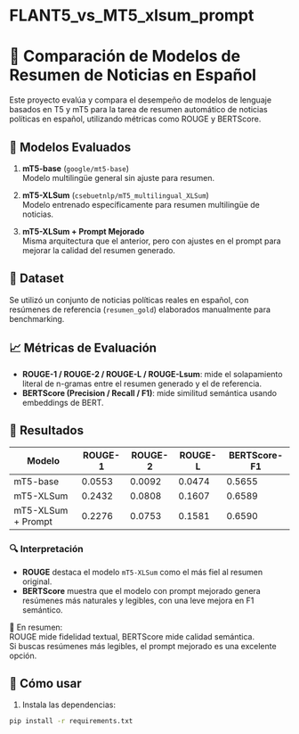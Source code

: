 # FLANT5_vs_MT5_xlsum_prompt
# 📰 Comparación de Modelos de Resumen de Noticias en Español

Este proyecto evalúa y compara el desempeño de modelos de lenguaje basados en T5 y mT5 para la tarea de resumen automático de noticias políticas en español, utilizando métricas como ROUGE y BERTScore.

## 📌 Modelos Evaluados

1. **mT5-base** (`google/mt5-base`)  
   Modelo multilingüe general sin ajuste para resumen.

2. **mT5-XLSum** (`csebuetnlp/mT5_multilingual_XLSum`)  
   Modelo entrenado específicamente para resumen multilingüe de noticias.

3. **mT5-XLSum + Prompt Mejorado**  
   Misma arquitectura que el anterior, pero con ajustes en el prompt para mejorar la calidad del resumen generado.

## 🧪 Dataset

Se utilizó un conjunto de noticias políticas reales en español, con resúmenes de referencia (`resumen_gold`) elaborados manualmente para benchmarking.

## 📈 Métricas de Evaluación

- **ROUGE-1 / ROUGE-2 / ROUGE-L / ROUGE-Lsum**: mide el solapamiento literal de n-gramas entre el resumen generado y el de referencia.
- **BERTScore (Precision / Recall / F1)**: mide similitud semántica usando embeddings de BERT.

## 🧠 Resultados

| Modelo              | ROUGE-1 | ROUGE-2 | ROUGE-L | BERTScore-F1 |
|---------------------|---------|---------|---------|--------------|
| mT5-base            | 0.0553  | 0.0092  | 0.0474  | 0.5655       |
| mT5-XLSum           | 0.2432  | 0.0808  | 0.1607  | 0.6589       |
| mT5-XLSum + Prompt  | 0.2276  | 0.0753  | 0.1581  | 0.6590       |

### 🔍 Interpretación

- **ROUGE** destaca el modelo `mT5-XLSum` como el más fiel al resumen original.
- **BERTScore** muestra que el modelo con prompt mejorado genera resúmenes más naturales y legibles, con una leve mejora en F1 semántico.

📌 En resumen:  
ROUGE mide fidelidad textual, BERTScore mide calidad semántica.  
Si buscas resúmenes más legibles, el prompt mejorado es una excelente opción.

## 🚀 Cómo usar

1. Instala las dependencias:

```bash
pip install -r requirements.txt
